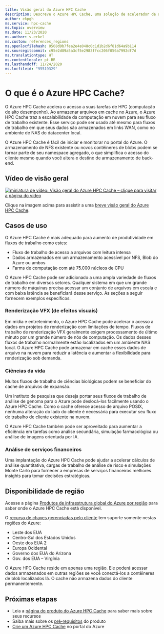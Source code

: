 ```yaml
---
title: Visão geral do Azure HPC Cache
description: Descreve o Azure HPC Cache, uma solução de acelerador de acesso a arquivos para computação de alto desempenho
author: ekpgh
ms.service: hpc-cache
ms.topic: overview
ms.date: 11/23/2020
ms.author: v-erkel
ms.custom: references_regions
ms.openlocfilehash: 0568d9b7fea2e4e048c0c1d1b2d6f81d64a9b114
ms.sourcegitcommit: c95e2d89a5a3cf5e2983ffcc206f056a7992df7d
ms.translationtype: HT
ms.contentlocale: pt-BR
ms.lasthandoff: 11/24/2020
ms.locfileid: "95519329"
---
```

# <a name="what-is-azure-hpc-cache"></a>O que é o Azure HPC Cache?

O Azure HPC Cache acelera o acesso a suas tarefas de HPC (computação de alto desempenho). Ao armazenar arquivos em cache no Azure, o Azure HPC Cache traz a escalabilidade da computação em nuvem para seu fluxo de trabalho existente. Esse serviço pode ser usado até mesmo para fluxos de trabalho em que seus dados são armazenados em links WAN, como no ambiente de NAS do datacenter local.

O Azure HPC Cache é fácil de iniciar e monitorar no portal do Azure. O armazenamento de NFS existente ou novos contêineres de blobs podem se tornar parte de seu namespace agregado, o que simplifica o acesso do cliente mesmo quando você altera o destino de armazenamento de back-end.

## <a name="overview-video"></a>Vídeo de visão geral

[![miniatura de vídeo: Visão geral do Azure HPC Cache – clique para visitar a página do vídeo](media/video-1-overview.png)](https://azure.microsoft.com/resources/videos/hpc-cache-overview/)

Clique na imagem acima para assistir a uma [breve visão geral do Azure HPC Cache](https://azure.microsoft.com/resources/videos/hpc-cache-overview/).

## <a name="use-cases"></a>Casos de uso

O Azure HPC Cache é mais adequado para aumento de produtividade em fluxos de trabalho como estes:

* Fluxo de trabalho de acesso a arquivos com leitura intensa
* Dados armazenados em um armazenamento acessível por NFS, Blob do Azure ou ambos
* Farms de computação com até 75.000 núcleos de CPU

O Azure HPC Cache pode ser adicionado a uma ampla variedade de fluxos de trabalho em diversos setores. Qualquer sistema em que um grande número de máquinas precisa acessar um conjunto de arquivos em escala e com baixa latência se beneficiará desse serviço. As seções a seguir fornecem exemplos específicos.

### <a name="visual-effects-vfx-rendering"></a>Renderização VFX (de efeitos visuais)

Em mídia e entretenimento, o Azure HPC Cache pode acelerar o acesso a dados em projetos de renderização com limitações de tempo. Fluxos de trabalho de renderização VFX geralmente exigem processamento de último minuto por um grande número de nós de computação. Os dados desses fluxos de trabalho normalmente estão localizados em um ambiente NAS local. O Azure HPC Cache pode armazenar em cache esses dados de arquivo na nuvem para reduzir a latência e aumentar a flexibilidade para renderização sob demanda.

### <a name="life-sciences"></a>Ciências da vida

Muitos fluxos de trabalho de ciências biológicas podem se beneficiar do cache de arquivos de expansão.

Um instituto de pesquisa que deseja portar seus fluxos de trabalho de análise de genoma para o Azure pode deslocá-los facilmente usando o Azure HPC Cache. Como o cache oferece acesso de arquivo POSIX, nenhuma alteração do lado do cliente é necessária para executar seu fluxo de trabalho de cliente existente na nuvem.

O Azure HPC Cache também pode ser aproveitado para aumentar a eficiência em tarefas como análise secundária, simulação farmacológica ou análise de imagens orientada por IA.

### <a name="financial-services-analytics"></a>Análise de serviços financeiros

Uma implantação do Azure HPC Cache pode ajudar a acelerar cálculos de análise quantitativa, cargas de trabalho de análise de risco e simulações Monte Carlo para fornecer a empresas de serviços financeiros melhores insights para tomar decisões estratégicas.

## <a name="region-availability"></a>Disponibilidade de região

Acesse a página [Produtos de infraestrutura global do Azure por região](https://azure.microsoft.com/global-infrastructure/services/?products=hpc-cache) para saber onde o Azure HPC Cache está disponível.

O [recurso de chaves gerenciadas pelo cliente](customer-keys.md) tem suporte somente nestas regiões do Azure:

* Leste dos EUA
* Centro-Sul dos Estados Unidos
* Oeste dos EUA 2
* Europa Ocidental
* Governo dos EUA do Arizona
* Gov. dos EUA – Virgínia

O Azure HPC Cache reside em apenas uma região. Ele poderá acessar dados armazenados em outras regiões se você conectá-los a contêineres de blob localizados lá. O cache não armazena dados do cliente permanentemente.

## <a name="next-steps"></a>Próximas etapas

* Leia a [página do produto do Azure HPC Cache](https://azure.microsoft.com/services/hpc-cache) para saber mais sobre seus recursos
* Saiba mais sobre os [pré-requisitos](hpc-cache-prerequisites.md) do produto
* [Crie um Azure HPC Cache](hpc-cache-create.md) no portal do Azure
